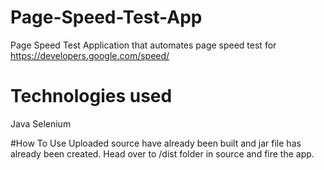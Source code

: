 # Page-Speed-Test-App
Page Speed Test Application that automates page speed test for https://developers.google.com/speed/

# Technologies used
Java
Selenium

#How To Use
Uploaded source have already been built and jar file has already been created.
Head over to /dist folder in source and fire the app.
